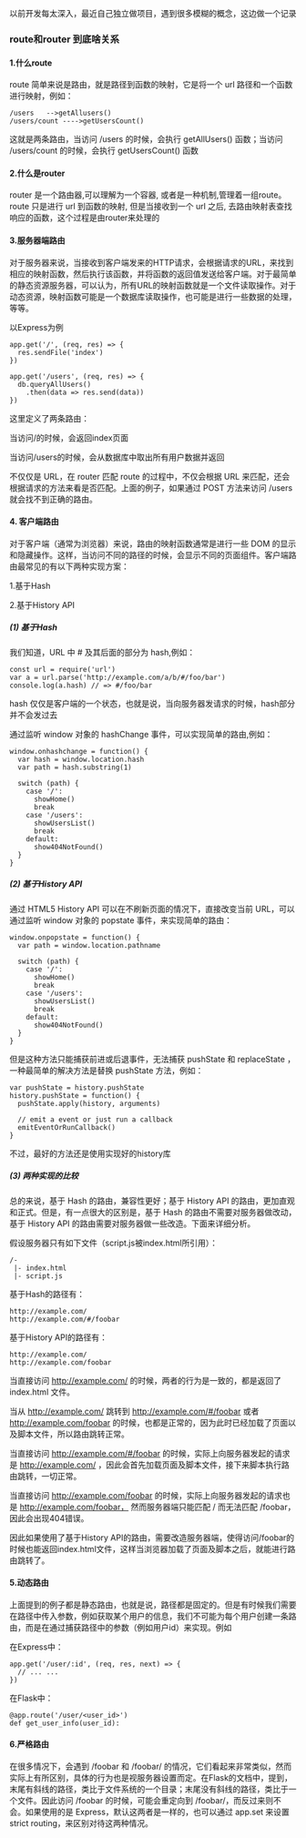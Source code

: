 以前开发每太深入，最近自己独立做项目，遇到很多模糊的概念，这边做一个记录

### route和router 到底啥关系
#### 1.什么route
route 简单来说是路由，就是路径到函数的映射，它是将一个 url 路径和一个函数进行映射，例如：

    /users   -->getAllusers()
    /users/count ---->getUsersCount()
    
这就是两条路由，当访问 /users 的时候，会执行 getAllUsers() 函数；当访问 /users/count 的时候，会执行 getUsersCount() 函数
  
#### 2.什么是router
router 是一个路由器,可以理解为一个容器, 或者是一种机制,管理着一组route。route 只是进行 url 到函数的映射, 但是当接收到一个 url 之后, 去路由映射表查找响应的函数，这个过程是由router来处理的


#### 3.服务器端路由
对于服务器来说，当接收到客户端发来的HTTP请求，会根据请求的URL，来找到相应的映射函数，然后执行该函数，并将函数的返回值发送给客户端。对于最简单的静态资源服务器，可以认为，所有URL的映射函数就是一个文件读取操作。对于动态资源，映射函数可能是一个数据库读取操作，也可能是进行一些数据的处理，等等。

以Express为例

    app.get('/', (req, res) => {
      res.sendFile('index')
    })

    app.get('/users', (req, res) => {
      db.queryAllUsers()
        .then(data => res.send(data))
    })
    
这里定义了两条路由：

当访问/的时候，会返回index页面

当访问/users的时候，会从数据库中取出所有用户数据并返回

不仅仅是 URL，在 router 匹配 route 的过程中，不仅会根据 URL 来匹配，还会根据请求的方法来看是否匹配。上面的例子，如果通过 POST 方法来访问 /users 就会找不到正确的路由。

#### 4. 客户端路由
对于客户端（通常为浏览器）来说，路由的映射函数通常是进行一些 DOM 的显示和隐藏操作。这样，当访问不同的路径的时候，会显示不同的页面组件。客户端路由最常见的有以下两种实现方案：

  1.基于Hash

  2.基于History API
  
##### (1) 基于Hash
我们知道，URL 中 # 及其后面的部分为 hash,例如：

    const url = require('url')
    var a = url.parse('http://example.com/a/b/#/foo/bar')
    console.log(a.hash) // => #/foo/bar
    
hash 仅仅是客户端的一个状态，也就是说，当向服务器发请求的时候，hash部分并不会发过去

通过监听 window 对象的 hashChange 事件，可以实现简单的路由,例如：

    window.onhashchange = function() {
      var hash = window.location.hash
      var path = hash.substring(1)

      switch (path) {
        case '/':
          showHome()
          break
        case '/users':
          showUsersList()
          break
        default:
          show404NotFound()
      }
    }
##### (2) 基于History API
通过 HTML5 History API 可以在不刷新页面的情况下，直接改变当前 URL，可以通过监听 window 对象的 popstate 事件，来实现简单的路由：

    window.onpopstate = function() {
      var path = window.location.pathname

      switch (path) {
        case '/':
          showHome()
          break
        case '/users':
          showUsersList()
          break
        default:
          show404NotFound()
      }
    }
    
但是这种方法只能捕获前进或后退事件，无法捕获 pushState 和 replaceState ，一种最简单的解决方法是替换 pushState 方法，例如：

    var pushState = history.pushState
    history.pushState = function() {
      pushState.apply(history, arguments)

      // emit a event or just run a callback
      emitEventOrRunCallback()
    }
    
不过，最好的方法还是使用实现好的history库

##### (3) 两种实现的比较
总的来说，基于 Hash 的路由，兼容性更好；基于 History API 的路由，更加直观和正式。但是，有一点很大的区别是，基于 Hash 的路由不需要对服务器做改动，基于 History API 的路由需要对服务器做一些改造。下面来详细分析。

假设服务器只有如下文件（script.js被index.html所引用）：

    /-
     |- index.html
     |- script.js
     
基于Hash的路径有：

    http://example.com/
    http://example.com/#/foobar

基于History API的路径有：

    http://example.com/
    http://example.com/foobar
    
当直接访问 http://example.com/ 的时候，两者的行为是一致的，都是返回了 index.html 文件。

当从 http://example.com/ 跳转到 http://example.com/#/foobar 或者 http://example.com/foobar 的时候，也都是正常的，因为此时已经加载了页面以及脚本文件，所以路由跳转正常。

当直接访问 http://example.com/#/foobar 的时候，实际上向服务器发起的请求是 http://example.com/ ，因此会首先加载页面及脚本文件，接下来脚本执行路由跳转，一切正常。

当直接访问 http://example.com/foobar 的时候，实际上向服务器发起的请求也是 http://example.com/foobar， 然而服务器端只能匹配 / 而无法匹配 /foobar，因此会出现404错误。

因此如果使用了基于History API的路由，需要改造服务器端，使得访问/foobar的时候也能返回index.html文件，这样当浏览器加载了页面及脚本之后，就能进行路由跳转了。
#### 5.动态路由
上面提到的例子都是静态路由，也就是说，路径都是固定的。但是有时候我们需要在路径中传入参数，例如获取某个用户的信息，我们不可能为每个用户创建一条路由，而是在通过捕获路径中的参数（例如用户id）来实现。例如

在Express中：

    app.get('/user/:id', (req, res, next) => {
      // ... ...
    })
    
在Flask中：

    @app.route('/user/<user_id>')
    def get_user_info(user_id):
    
#### 6.严格路由
在很多情况下，会遇到 /foobar 和 /foobar/ 的情况，它们看起来非常类似，然而实际上有所区别，具体的行为也是视服务器设置而定。在Flask的文档中，提到，末尾有斜线的路径，类比于文件系统的一个目录；末尾没有斜线的路径，类比于一个文件。因此访问 /foobar 的时候，可能会重定向到 /foobar/，而反过来则不会。如果使用的是 Express，默认这两者是一样的，也可以通过 app.set 来设置 strict routing，来区别对待这两种情况。
    
    
